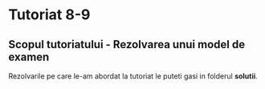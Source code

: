 # Tutoriat 8-9

## Scopul tutoriatului - Rezolvarea unui model de examen
Rezolvarile pe care le-am abordat la tutoriat le puteti gasi in folderul <b>solutii</b>.
